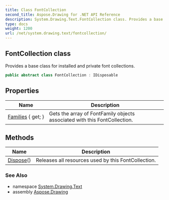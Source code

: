 ```yaml
---
title: Class FontCollection
second_title: Aspose.Drawing for .NET API Reference
description: System.Drawing.Text.FontCollection class. Provides a base class for installed and private font collections
type: docs
weight: 1200
url: /net/system.drawing.text/fontcollection/
---
```

## FontCollection class

Provides a base class for installed and private font collections.

```csharp
public abstract class FontCollection : IDisposable
```

## Properties

| Name | Description |
| --- | --- |
| [Families](../../system.drawing.text/fontcollection/families/) { get; } | Gets the array of FontFamily objects associated with this FontCollection. |

## Methods

| Name | Description |
| --- | --- |
| [Dispose](../../system.drawing.text/fontcollection/dispose/)() | Releases all resources used by this FontCollection. |

### See Also

* namespace [System.Drawing.Text](../../system.drawing.text/)
* assembly [Aspose.Drawing](../../)


